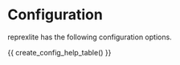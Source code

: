 # Configuration

reprexlite has the following configuration options.

{{ create_config_help_table() }}
